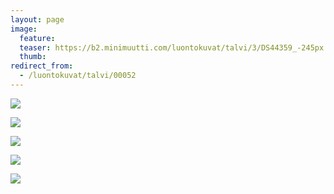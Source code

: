```yaml
---
layout: page
image:
  feature:
  teaser: https://b2.minimuutti.com/luontokuvat/talvi/3/DS44359_-245px.jpg
  thumb:
redirect_from:
  - /luontokuvat/talvi/00052
---
```


![](https://b2.minimuutti.com/luontokuvat/talvi/3/DS44340-800px.jpg)

![](https://b2.minimuutti.com/luontokuvat/talvi/3/DS44342-800px.jpg)

![](https://b2.minimuutti.com/luontokuvat/talvi/3/DS44367-800px.jpg)

![](https://b2.minimuutti.com/luontokuvat/talvi/3/DS44358-800px.jpg)

![](https://b2.minimuutti.com/luontokuvat/talvi/3/DS44359-800px.jpg)
